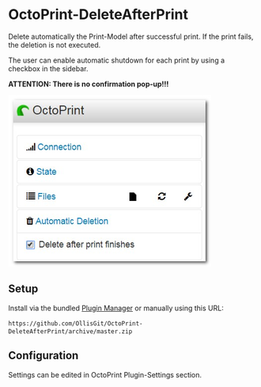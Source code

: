 # OctoPrint-DeleteAfterPrint

Delete automatically the Print-Model after successful print. If the print fails, the deletion is not executed.

The user can enable automatic shutdown for each print by using a checkbox in the sidebar.

**ATTENTION: There is no confirmation pop-up!!!** 

![Sidebar](screenshots/sidebar.jpg)

## Setup

Install via the bundled [Plugin Manager](https://github.com/foosel/OctoPrint/wiki/Plugin:-Plugin-Manager)
or manually using this URL:

    https://github.com/OllisGit/OctoPrint-DeleteAfterPrint/archive/master.zip


## Configuration

Settings can be edited in OctoPrint Plugin-Settings section.
